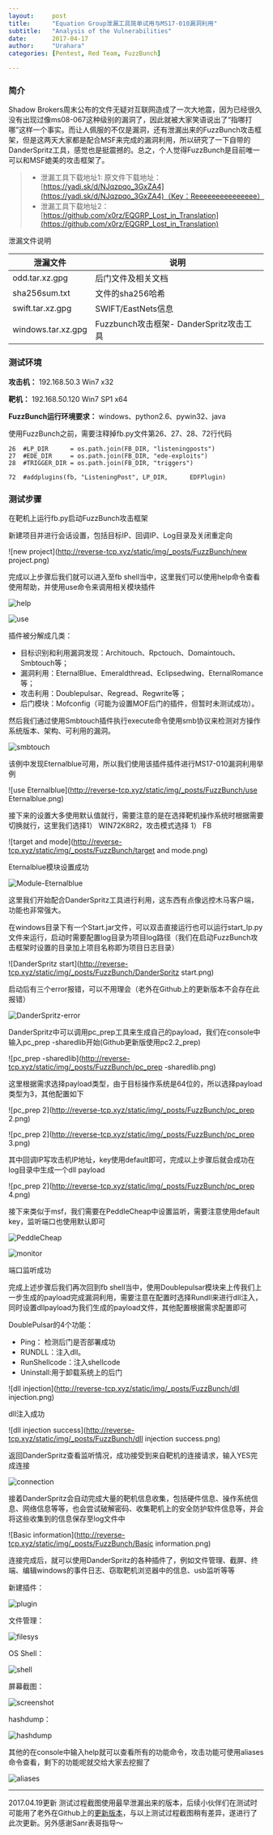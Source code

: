 ```yaml
---
layout:     post
title:      "Equation Group泄漏工具简单试用与MS17-010漏洞利用"
subtitle:   "Analysis of the Vulnerabilities"
date:       2017-04-17
author:     "Urahara"
categories: [Pentest, Red Team, FuzzBunch]

---
```




###  简介

Shadow Brokers周末公布的文件无疑对互联网造成了一次大地震，因为已经很久没有出现过像ms08-067这种级别的漏洞了，因此就被大家笑语说出了“指哪打哪”这样一个事实。而让人佩服的不仅是漏洞，还有泄漏出来的FuzzBunch攻击框架，但是这两天大家都是配合MSF来完成的漏洞利用，所以研究了一下自带的DanderSpritz工具，感觉也是挺震撼的。总之，个人觉得FuzzBunch是目前唯一可以和MSF媲美的攻击框架了。

> - 泄漏工具下载地址1: 原文件下载地址：[https://yadi.sk/d/NJqzpqo_3GxZA4](https://yadi.sk/d/NJqzpqo_3GxZA4)（Key：Reeeeeeeeeeeeeee）
> - 泄漏工具下载地址2： [https://github.com/x0rz/EQGRP_Lost_in_Translation](https://github.com/x0rz/EQGRP_Lost_in_Translation)

泄漏文件说明

| 泄漏文件               | 说明                              |
| ------------------ | ------------------------------- |
| odd.tar.xz.gpg     | 后门文件及相关文档                       |
| sha256sum.txt      | 文件的sha256哈希                     |
| swift.tar.xz.gpg   | SWIFT/EastNets信息                |
| windows.tar.xz.gpg | Fuzzbunch攻击框架- DanderSpritz攻击工具 |

### 测试环境

**攻击机：** 192.168.50.3  Win7 x32 

**靶机：** 192.168.50.120  Win7 SP1 x64 

**FuzzBunch运行环境要求：** windows、python2.6、pywin32、java

使用FuzzBunch之前，需要注释掉fb.py文件第26、27、28、72行代码

```
26  #LP_DIR      = os.path.join(FB_DIR, "listeningposts")
27  #EDE_DIR     = os.path.join(FB_DIR, "ede-exploits")
28  #TRIGGER_DIR = os.path.join(FB_DIR, "triggers")

72  #addplugins(fb, "ListeningPost", LP_DIR,      EDFPlugin)
```

### 测试步骤

在靶机上运行fb.py启动FuzzBunch攻击框架

新建项目并进行会话设置，包括目标IP、回调IP、Log目录及关闭重定向

![new project](http://reverse-tcp.xyz/static/img/_posts/FuzzBunch/new project.png)

完成以上步骤后我们就可以进入至fb shell当中，这里我们可以使用help命令查看使用帮助，并使用use命令来调用相关模块插件

![help](http://reverse-tcp.xyz/static/img/_posts/FuzzBunch/help.png)

![use](http://reverse-tcp.xyz/static/img/_posts/FuzzBunch/use.png)

插件被分解成几类：

- 目标识别和利用漏洞发现：Architouch、Rpctouch、Domaintouch、Smbtouch等；
- 漏洞利用：EternalBlue、Emeraldthread、Eclipsedwing、EternalRomance等；
- 攻击利用：Doublepulsar、Regread、Regwrite等；
- 后门模块：Mofconfig（可能为设置MOF后门的插件，但暂时未测试成功）。

然后我们通过使用Smbtouch插件执行execute命令使用smb协议来检测对方操作系统版本、架构、可利用的漏洞。

![smbtouch](http://reverse-tcp.xyz/static/img/_posts/FuzzBunch/smbtouch.png)

该例中发现Eternalblue可用，所以我们使用该插件插件进行MS17-010漏洞利用举例

![use Eternalblue](http://reverse-tcp.xyz/static/img/_posts/FuzzBunch/use Eternalblue.png)

接下来的设置大多使用默认值就行，需要注意的是在选择靶机操作系统时根据需要切换就行，这里我们选择1） WIN72K8R2，攻击模式选择 1） FB

![target and mode](http://reverse-tcp.xyz/static/img/_posts/FuzzBunch/target and mode.png)

Eternalblue模块设置成功

![Module-Eternalblue](http://reverse-tcp.xyz/static/img/_posts/FuzzBunch/Module-Eternalblue.png)

这里我们开始配合DanderSpritz工具进行利用，这东西有点像远控木马客户端，功能也非常强大。

在windows目录下有一个Start.jar文件，可以双击直接运行也可以运行start_lp.py文件来运行，启动时需要配置log目录为项目log路径（我们在启动FuzzBunch攻击框架时设置的目录加上项目名称即为项目日志目录）

![DanderSpritz start](http://reverse-tcp.xyz/static/img/_posts/FuzzBunch/DanderSpritz start.png)

启动后有三个error报错，可以不用理会（老外在Github上的更新版本不会存在此报错）

![DanderSpritz-error](http://reverse-tcp.xyz/static/img/_posts/FuzzBunch/DanderSpritz-error.png)

DanderSpritz中可以调用pc_prep工具来生成自己的payload，我们在console中输入pc_prep -sharedlib开始(Github更新版使用pc2.2_prep)

 ![pc_prep -sharedlib](http://reverse-tcp.xyz/static/img/_posts/FuzzBunch/pc_prep -sharedlib.png)

这里根据需求选择payload类型，由于目标操作系统是64位的，所以选择payload类型为3，其他配置如下

![pc_prep 2](http://reverse-tcp.xyz/static/img/_posts/FuzzBunch/pc_prep 2.png)

![pc_prep 2](http://reverse-tcp.xyz/static/img/_posts/FuzzBunch/pc_prep 3.png)

其中回调IP写攻击机IP地址，key使用default即可，完成以上步骤后就会成功在log目录中生成一个dll payload

![pc_prep 2](http://reverse-tcp.xyz/static/img/_posts/FuzzBunch/pc_prep 4.png)

接下来类似于msf，我们需要在PeddleCheap中设置监听，需要注意使用default key，监听端口也使用默认即可

![PeddleCheap](http://reverse-tcp.xyz/static/img/_posts/FuzzBunch/PeddleCheap.png)

![monitor](http://reverse-tcp.xyz/static/img/_posts/FuzzBunch/monitor.png)

端口监听成功

完成上述步骤后我们再次回到fb shell当中，使用Doublepulsar模块来上传我们上一步生成的payload完成漏洞利用，需要注意在配置时选择Rundll来进行dll注入，同时设置dllpayload为我们生成的payload文件，其他配置根据需求配置即可

DoublePulsar的4个功能：

- Ping： 检测后门是否部署成功
- RUNDLL：注入dll。
- RunShellcode：注入shellcode
- Uninstall:用于卸载系统上的后门 

![dll injection](http://reverse-tcp.xyz/static/img/_posts/FuzzBunch/dll injection.png)

dll注入成功

![dll injection success](http://reverse-tcp.xyz/static/img/_posts/FuzzBunch/dll injection success.png)

返回DanderSpritz查看监听情况，成功接受到来自靶机的连接请求，输入YES完成连接

![connection](http://reverse-tcp.xyz/static/img/_posts/FuzzBunch/connection.png)

接着DanderSpritz会自动完成大量的靶机信息收集，包括硬件信息、操作系统信息、网络信息等等，也会尝试破解密码、收集靶机上的安全防护软件信息等，并会将这些收集到的信息保存至log文件中

![Basic information](http://reverse-tcp.xyz/static/img/_posts/FuzzBunch/Basic information.png)

连接完成后，就可以使用DanderSpritz的各种插件了，例如文件管理、截屏、终端、编辑windows的事件日志、窃取靶机浏览器中的信息、usb监听等等

新建插件：

![plugin](http://reverse-tcp.xyz/static/img/_posts/FuzzBunch/plugin.png)

文件管理：

![filesys](http://reverse-tcp.xyz/static/img/_posts/FuzzBunch/filesys.png)

OS Shell：

![shell](http://reverse-tcp.xyz/static/img/_posts/FuzzBunch/shell.png)

屏幕截图：

![screenshot](http://reverse-tcp.xyz/static/img/_posts/FuzzBunch/screenshot.png)

hashdump：

![hashdump](http://reverse-tcp.xyz/static/img/_posts/FuzzBunch/hashdump.png)

其他的在console中输入help就可以查看所有的功能命令，攻击功能可使用aliases命令查看，剩下的功能呢就交给大家去挖掘了

![aliases](http://reverse-tcp.xyz/static/img/_posts/FuzzBunch/aliases.png)

-----

2017.04.19更新 测试过程截图使用最早泄漏出来的版本，后续小伙伴们在测试时可能用了老外在Github上的[更新版本](https://github.com/misterch0c/shadowbroker)，与以上测试过程截图稍有差异，遂进行了此次更新。另外感谢Sanr表哥指导～



 












